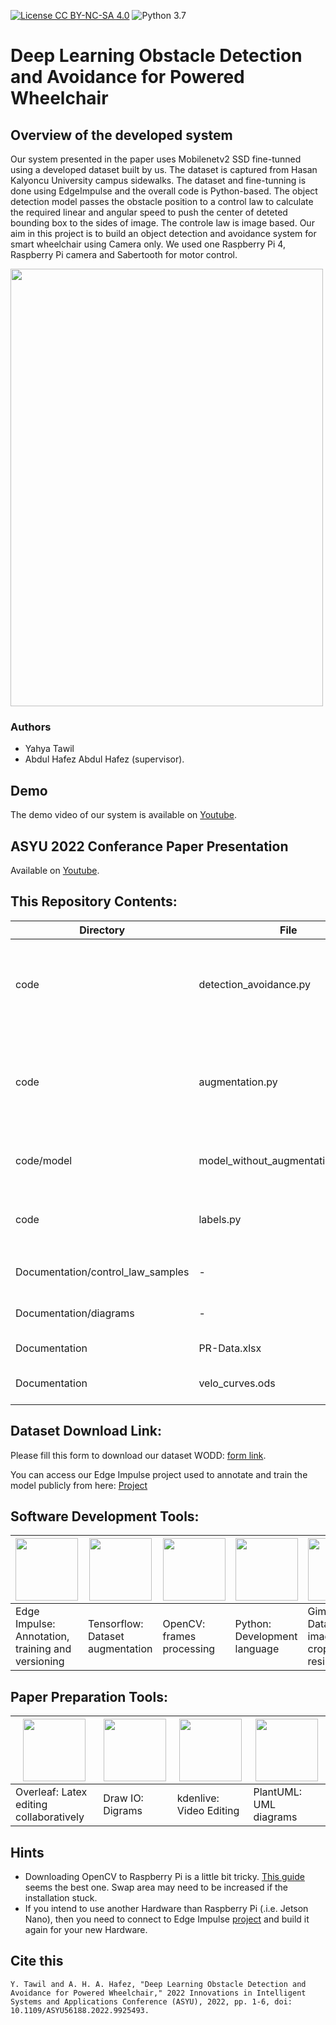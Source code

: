 [![License CC BY-NC-SA 4.0](https://img.shields.io/badge/License-CC%20BY--NC--SA%204.0-blue.svg)](https://creativecommons.org/licenses/by-nc-sa/4.0/legalcode)
![Python 3.7](https://img.shields.io/badge/python-3.7-green.svg)

# Deep Learning Obstacle Detection and Avoidance for Powered Wheelchair

## Overview of the developed system

Our system presented in the paper uses Mobilenetv2 SSD fine-tunned using a developed dataset built by us. The dataset is captured from Hasan Kalyoncu University campus sidewalks. The dataset and fine-tunning is done using EdgeImpulse and the overall code is Python-based. The object detection model passes the  obstacle position to a control law to calculate the required linear and angular speed to push the center of deteted bounding box to the sides of image. The controle law is image based. Our aim in this project is to build an object detection and avoidance system for smart wheelchair using Camera only. We used one Raspberry Pi 4, Raspberry Pi camera and Sabertooth for motor control.  

<img src="https://user-images.githubusercontent.com/1148381/133652321-5524d03b-3849-4a80-b796-4c1c6b2d2c3e.png" width="500" height="700" class="center"/>

### Authors ###

* Yahya Tawil
* Abdul Hafez Abdul Hafez (supervisor).


## Demo
The demo video of our system is available on [Youtube](https://www.youtube.com/watch?v=tdyTbz0lcEM&feature=youtu.be).

## ASYU 2022 Conferance Paper Presentation
Available on [Youtube](https://youtu.be/NJ0L22ax3kI).


## This Repository Contents:

 Directory|File | Info
 --|--|--
 code|detection_avoidance.py|Main code:Loading `.eim` EdgeImpulse model, object detection, drawing using openCV on frames, and control law implementation.
 code|augmentation.py| Apply 4 types of augmentation to original images (Gamma - contrast - quality - noise). The scripts should be executed inside the images directory.
 code/model|model_without_augmentation.eim(lite)|The resultant model after fine-tunning Mobilenetv2 SSD with our dataset.
 code|labels.py |Modify the `bounding_boxes.labels` file exported from EdgeImpulse to add new images to it.
 Documentation/control_law_samples | - | 3 expirments logs including (frames, velocity log and video)
 Documentation/diagrams | - | source code of the diagrams/art-work provided in the paper. 
 Documentation |PR-Data.xlsx | Precision Recall of the fine-tunned model.
 Documentation |velo_curves.ods | Velocity (angular and linear) curve for one of the experiments. 


## Dataset Download Link:

Please fill this form to download our dataset WODD: [form link](https://docs.google.com/forms/d/1vZ1UEZ5PWfPGneoYeWwGmcVp_zfim9n1pFBp5WdtkEY/edit?usp=sharing).

You can access our Edge Impulse project used to annotate and train the model publicly from here: [Project](https://studio.edgeimpulse.com/studio/44851)

## Software Development Tools:

<img src="https://user-images.githubusercontent.com/1148381/133627604-cbebfeaf-e156-408e-9287-69f465e5605a.png " width="100" height="100" />|<img src="https://user-images.githubusercontent.com/1148381/133627090-b5ec48b8-3129-45c7-8a79-843168bff5d2.png " width="100" height="100" />|<img src="https://user-images.githubusercontent.com/1148381/133627783-38b8968a-c9b8-4b63-95ad-e3cf645e796f.png " width="100" height="100" />| <img src="https://user-images.githubusercontent.com/1148381/133628429-ef1725a8-323b-4667-89b9-67538669c844.png " width="100" height="100" />| <img src="https://user-images.githubusercontent.com/1148381/133629463-f0b31e97-74e0-4b31-ab5b-65da89f833a4.png " width="100" height="100" />|
--|--|--|--|--
Edge Impulse: Annotation, training and versioning|Tensorflow: Dataset augmentation|OpenCV: frames processing |Python: Development language| Gimp: Dataset images croping and resizing

## Paper Preparation Tools:

<img src="https://user-images.githubusercontent.com/1148381/133629164-24492c86-35db-476d-903f-a0462495209c.png " width="100" height="100" />|<img src="https://user-images.githubusercontent.com/1148381/133629301-6d1a78ae-73c5-4a6b-86df-cc04e70e6dad.png " width="100" height="100" />|<img src="https://user-images.githubusercontent.com/1148381/133631025-1e3ba446-77ff-406e-9bcc-85a82242fa94.png" width="100" height="100" />| <img src="https://user-images.githubusercontent.com/1148381/133631491-f083d6b4-dc94-4810-ad84-2fc678937b55.png " width="100" height="100" />|
--|--|--|--
Overleaf: Latex editing collaboratively|Draw IO: Digrams|kdenlive: Video Editing|PlantUML: UML diagrams

## Hints
* Downloading OpenCV to Raspberry Pi is a little bit tricky. [This guide](https://gist.github.com/willprice/abe456f5f74aa95d7e0bb81d5a710b60 )  seems the best one. Swap area may need to be increased if the installation stuck. 
* If you intend to use another Hardware than Raspberry Pi (.i.e. Jetson Nano), then you need to connect to Edge Impulse [project](https://studio.edgeimpulse.com/studio/44851) and build it again for your new Hardware. 

## Cite this

```
Y. Tawil and A. H. A. Hafez, "Deep Learning Obstacle Detection and Avoidance for Powered Wheelchair," 2022 Innovations in Intelligent Systems and Applications Conference (ASYU), 2022, pp. 1-6, doi: 10.1109/ASYU56188.2022.9925493.
```
